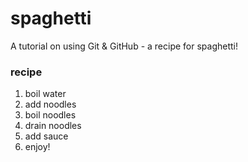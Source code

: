 # spaghetti
A tutorial on using Git & GitHub - a recipe for spaghetti!

### recipe

1. boil water
2. add noodles
3. boil noodles
4. drain noodles
5. add sauce
6. enjoy!

